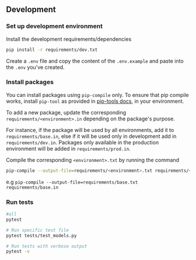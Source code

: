 ## Development

### Set up development environment
Install the development requirements/dependencies

```sh
pip install -r requirements/dev.txt
```

Create a `.env` file and copy the content of the `.env.example` and paste into the `.env` you've created.


### Install packages
You can install packages using `pip-compile` only. To ensure that pip compile works, install `pip-tool` as provided in [pip-tools docs](https://pypi.org/project/pip-tools/), in your environment.

To add a new package, update the corresponding `requirements/<environment>.in` depending on the package's purpose.

For instance, if the package will be used by all environments, add it to `requirements/base.in`, else if it will be used only in development add in `requirements/dev.in`. Packages only available in the production environment will be added in `requirements/prod.in`.

Compile the corresponding `<environment>.txt` by running the command

```sh
pip-compile --output-file=requirements/<environment>.txt requirements/<environment>.in
```

e.g `pip-compile --output-file=requirements/base.txt requirements/base.in`

### Run tests
```sh
#all
pytest

# Run specific test file
pytest tests/test_models.py

# Run tests with verbose output
pytest -v
```